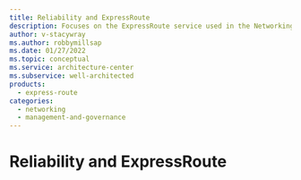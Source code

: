```yaml
---
title: Reliability and ExpressRoute
description: Focuses on the ExpressRoute service used in the Networking solution to provide best-practice, design considerations, and configuration recommendations related to Reliability.
author: v-stacywray
ms.author: robbymillsap
ms.date: 01/27/2022
ms.topic: conceptual
ms.service: architecture-center
ms.subservice: well-architected
products:
  - express-route
categories:
  - networking
  - management-and-governance
---
```


# Reliability and ExpressRoute